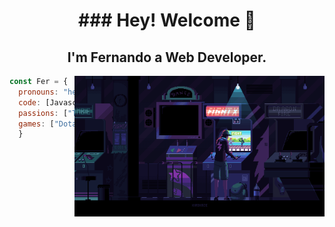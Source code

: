 <h1 align="center" size="100">### Hey! Welcome 👋</h1>
<h2 align="center">I'm Fernando a Web Developer.</h2>
<img align="right" src="https://github.com/Faerk77/Faerk77/blob/main/vg.gif" alt="playing with an arcade machine"  width="400"/>

```js
const Fer = {
  pronouns: "he" | "him",
  code: [Javascript, HTML, CSS, React],
  passions: ["Technologies", "Gaming", "Music", "Trading", "Reading"],
  games: ["Dota 2", "CS:GO", "Valorant"]
  } 
```
